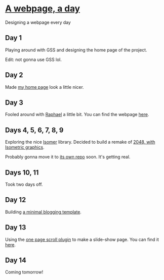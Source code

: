 # [A webpage, a day](http://themoechaieb.com/A-webpage-a-day/index.html)

Designing a webpage every day

## Day 1

Playing around with GSS and designing the home page of the project.

Edit: not gonna use GSS lol.

## Day 2

Made [my home page](http://themoechaieb.com) look a little nicer.

## Day 3

Fooled around with [Raphael](http://raphaeljs.com/) a little bit. You can find the webpage [here](http://themoechaieb.com/A-webpage-a-day/day3/raphael.html).

## Days 4, 5, 6, 7, 8, 9

Exploring the nice [Isomer](http://jdan.github.io/isomer/) library. Decided to build a remake of [2048, with Isometric graphics](http://themoechaieb.com/Isometric-2048/index.html).

Probably gonna move it to [its own repo](https://github.com/mac-adam-chaieb/Isometric-2048/) soon. It's getting real.

## Days 10, 11

Took two days off.

## Day 12

Building [a minimal blogging template](http://themoechaieb.com/A-webpage-a-day/day12/index.html).

## Day 13

Using the [one page scroll plugin](http://www.thepetedesign.com/demos/onepage_scroll_demo.html) to make a slide-show page. You can find it [here](http://themoechaieb.com/A-webpage-a-day/day13/index.html).

## Day 14

Coming tomorrow!
